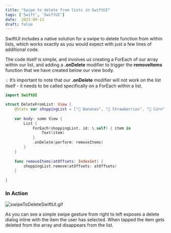 ```yaml
---
title: "Swipe to delete from lists in SwiftUI"
tags: ['Swift', 'SwiftUI']
date:  2023-09-13
draft: false
---
```

SwiftUI includes a native solution for a swipe to delete function from within lists, which works exactly as you would expect with just a few lines of additional code.

The code itself is simple, and involves us creating a ForEach of our array within our list, and adding a **.onDelete** modifier to trigger the **removeItems** function that we have created below our view body.

💡 It’s important to note that our **.onDelete** modifier will not work on the list itself - it needs to be called specifically on a ForEach within a list.


```swift
import SwiftUI

struct DeleteFromList: View {
    @State var shoppingList = ["🍌 Bananas", "🍓 Strawberries", "🌽 Corn", "🥕 Carrots", "🥨 Pretzels", "🧀 Cheese", "🧅 Onions", "🍤 Shrimp"]
    
    var body: some View {
        List {
            ForEach(shoppingList, id: \.self) { item in
                Text(item)
            }
            .onDelete(perform: removeItems)
        }
    }
    
    func removeItems(atOffsets: IndexSet) {
        shoppingList.remove(atOffsets: atOffsets)
    }
    
}
```

### In Action

![swipeToDeleteSwiftUI.gif](/swipeToDeleteSwiftUI.gif)

As you can see a simple swipe gesture from right to left exposes a delete dialog inline with the item the user has selected. When tapped the item gets deleted from the array and disappears from the list.
